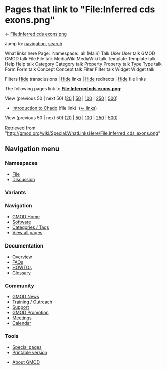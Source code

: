 <div id="mw-page-base" class="noprint">

</div>

<div id="mw-head-base" class="noprint">

</div>

<div id="content" class="mw-body" role="main">

<span id="top"></span>

<div id="mw-js-message" style="display:none;">

</div>



# <span dir="auto">Pages that link to "File:Inferred cds exons.png"</span>

<div id="bodyContent">

<div id="contentSub">

← [File:Inferred cds
exons.png](/wiki/File:Inferred_cds_exons.png "File:Inferred cds exons.png")

</div>

<div id="jump-to-nav" class="mw-jump">

Jump to: [navigation](#mw-navigation), [search](#p-search)

</div>

<div id="mw-content-text">

What links here Page:  Namespace:  all (Main) Talk User User talk GMOD
GMOD talk File File talk MediaWiki MediaWiki talk Template Template talk
Help Help talk Category Category talk Property Property talk Type Type
talk Form Form talk Concept Concept talk Filter Filter talk Widget
Widget talk

Filters
[Hide](/mediawiki/index.php?title=Special:WhatLinksHere/File:Inferred_cds_exons.png&hidetrans=1 "Special:WhatLinksHere/File:Inferred cds exons.png")
transclusions \|
[Hide](/mediawiki/index.php?title=Special:WhatLinksHere/File:Inferred_cds_exons.png&hidelinks=1 "Special:WhatLinksHere/File:Inferred cds exons.png")
links \|
[Hide](/mediawiki/index.php?title=Special:WhatLinksHere/File:Inferred_cds_exons.png&hideredirs=1 "Special:WhatLinksHere/File:Inferred cds exons.png")
redirects \|
[Hide](/mediawiki/index.php?title=Special:WhatLinksHere/File:Inferred_cds_exons.png&hideimages=1 "Special:WhatLinksHere/File:Inferred cds exons.png")
file links

The following pages link to **[File:Inferred cds
exons.png](/wiki/File:Inferred_cds_exons.png "File:Inferred cds exons.png")**:

View (previous 50 \| next 50)
([20](/mediawiki/index.php?title=Special:WhatLinksHere/File:Inferred_cds_exons.png&limit=20 "Special:WhatLinksHere/File:Inferred cds exons.png")
\|
[50](/mediawiki/index.php?title=Special:WhatLinksHere/File:Inferred_cds_exons.png&limit=50 "Special:WhatLinksHere/File:Inferred cds exons.png")
\|
[100](/mediawiki/index.php?title=Special:WhatLinksHere/File:Inferred_cds_exons.png&limit=100 "Special:WhatLinksHere/File:Inferred cds exons.png")
\|
[250](/mediawiki/index.php?title=Special:WhatLinksHere/File:Inferred_cds_exons.png&limit=250 "Special:WhatLinksHere/File:Inferred cds exons.png")
\|
[500](/mediawiki/index.php?title=Special:WhatLinksHere/File:Inferred_cds_exons.png&limit=500 "Special:WhatLinksHere/File:Inferred cds exons.png"))

- [Introduction to
  Chado](/wiki/Introduction_to_Chado "Introduction to Chado") (file
  link) ‎ <span class="mw-whatlinkshere-tools">([←
  links](/mediawiki/index.php?title=Special:WhatLinksHere&target=Introduction+to+Chado "Special:WhatLinksHere"))</span>

View (previous 50 \| next 50)
([20](/mediawiki/index.php?title=Special:WhatLinksHere/File:Inferred_cds_exons.png&limit=20 "Special:WhatLinksHere/File:Inferred cds exons.png")
\|
[50](/mediawiki/index.php?title=Special:WhatLinksHere/File:Inferred_cds_exons.png&limit=50 "Special:WhatLinksHere/File:Inferred cds exons.png")
\|
[100](/mediawiki/index.php?title=Special:WhatLinksHere/File:Inferred_cds_exons.png&limit=100 "Special:WhatLinksHere/File:Inferred cds exons.png")
\|
[250](/mediawiki/index.php?title=Special:WhatLinksHere/File:Inferred_cds_exons.png&limit=250 "Special:WhatLinksHere/File:Inferred cds exons.png")
\|
[500](/mediawiki/index.php?title=Special:WhatLinksHere/File:Inferred_cds_exons.png&limit=500 "Special:WhatLinksHere/File:Inferred cds exons.png"))

</div>

<div class="printfooter">

Retrieved from
"<http://gmod.org/wiki/Special:WhatLinksHere/File:Inferred_cds_exons.png>"

</div>

<div id="catlinks" class="catlinks catlinks-allhidden">

</div>

<div class="visualClear">

</div>

</div>

</div>

<div id="mw-navigation">

## Navigation menu

<div id="mw-head">



<div id="left-navigation">

<div id="p-namespaces" class="vectorTabs" role="navigation"
aria-labelledby="p-namespaces-label">

### Namespaces

- <span id="ca-nstab-image"><a href="/wiki/File:Inferred_cds_exons.png" accesskey="c"
  title="View the file page [c]">File</a></span>
- <span id="ca-talk"><a
  href="/mediawiki/index.php?title=File_talk:Inferred_cds_exons.png&amp;action=edit&amp;redlink=1"
  accesskey="t"
  title="Discussion about the content page [t]">Discussion</a></span>

</div>

<div id="p-variants" class="vectorMenu emptyPortlet" role="navigation"
aria-labelledby="p-variants-label">

### 

### Variants[](#)

<div class="menu">

</div>

</div>

</div>

<div id="right-navigation">





</div>



</div>

</div>

</div>

<div id="mw-panel">

<div id="p-logo" role="banner">

<a href="/wiki/Main_Page"
style="background-image: url(http://gmod.org/images/GMOD-cogs.png);"
title="Visit the main page"></a>

</div>

<div id="p-Navigation" class="portal" role="navigation"
aria-labelledby="p-Navigation-label">

### Navigation

<div class="body">

- <span id="n-GMOD-Home">[GMOD Home](/wiki/Main_Page)</span>
- <span id="n-Software">[Software](/wiki/GMOD_Components)</span>
- <span id="n-Categories-.2F-Tags">[Categories /
  Tags](/wiki/Categories)</span>
- <span id="n-View-all-pages">[View all
  pages](/wiki/Special:AllPages)</span>

</div>

</div>

<div id="p-Documentation" class="portal" role="navigation"
aria-labelledby="p-Documentation-label">

### Documentation

<div class="body">

- <span id="n-Overview">[Overview](/wiki/Overview)</span>
- <span id="n-FAQs">[FAQs](/wiki/Category:FAQ)</span>
- <span id="n-HOWTOs">[HOWTOs](/wiki/Category:HOWTO)</span>
- <span id="n-Glossary">[Glossary](/wiki/Glossary)</span>

</div>

</div>

<div id="p-Community" class="portal" role="navigation"
aria-labelledby="p-Community-label">

### Community

<div class="body">

- <span id="n-GMOD-News">[GMOD News](/wiki/GMOD_News)</span>
- <span id="n-Training-.2F-Outreach">[Training /
  Outreach](/wiki/Training_and_Outreach)</span>
- <span id="n-Support">[Support](/wiki/Support)</span>
- <span id="n-GMOD-Promotion">[GMOD
  Promotion](/wiki/GMOD_Promotion)</span>
- <span id="n-Meetings">[Meetings](/wiki/Meetings)</span>
- <span id="n-Calendar">[Calendar](/wiki/Calendar)</span>

</div>

</div>

<div id="p-tb" class="portal" role="navigation"
aria-labelledby="p-tb-label">

### Tools

<div class="body">

- <span id="t-specialpages"><a href="/wiki/Special:SpecialPages" accesskey="q"
  title="A list of all special pages [q]">Special pages</a></span>
- <span id="t-print"><a
  href="/mediawiki/index.php?title=Special:WhatLinksHere/File:Inferred_cds_exons.png&amp;printable=yes"
  rel="alternate" accesskey="p"
  title="Printable version of this page [p]">Printable version</a></span>

</div>

</div>

</div>

</div>

<div id="footer" role="contentinfo">

- <span id="footer-places-about">[About
  GMOD](/wiki/GMOD:About "GMOD:About")</span>

<!-- -->






</div>
